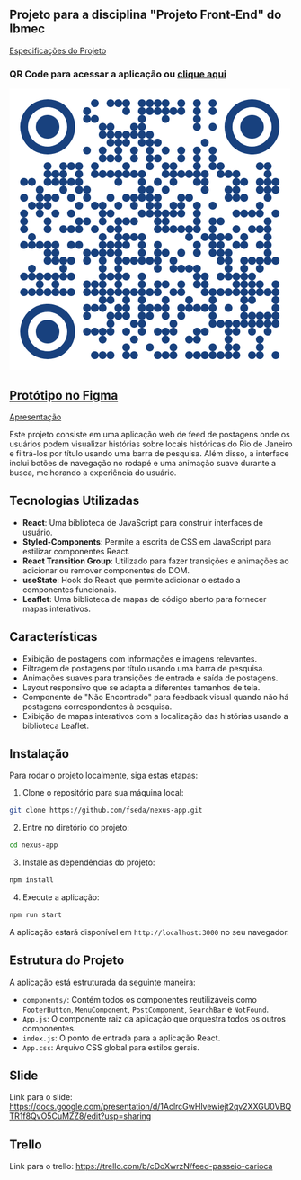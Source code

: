 ## Projeto para a disciplina "Projeto Front-End" do Ibmec

[Especificações do Projeto](https://github.com/fseda/Nexus)

### QR Code para acessar a aplicação ou [clique aqui](https://fseda.github.io/nexus-app)

![QR Code do deploy da aplicação](public/assets/nexus-app-qrcode.png)

[Protótipo no Figma](https://www.figma.com/proto/iAdXW9OlZqI7b2lDzNd5mX/Untitled?type=design&t=i4MaMrGADoc4xIBc-0&scaling=scale-down&page-id=0%3A1&node-id=3-2)
-
[Apresentação](https://docs.google.com/presentation/d/1AclrcGwHlvewiejt2qv2XXGU0VBQTR1f8QvO5CuMZZ8/edit#slide=id.g1eb917ccff9_0_0)

Este projeto consiste em uma aplicação web de feed de postagens onde os usuários podem visualizar histórias sobre locais históricas do Rio de Janeiro e filtrá-los por título usando uma barra de pesquisa. Além disso, a interface inclui botões de navegação no rodapé e uma animação suave durante a busca, melhorando a experiência do usuário.

## Tecnologias Utilizadas

- **React**: Uma biblioteca de JavaScript para construir interfaces de usuário.
- **Styled-Components**: Permite a escrita de CSS em JavaScript para estilizar componentes React.
- **React Transition Group**: Utilizado para fazer transições e animações ao adicionar ou remover componentes do DOM.
- **useState**:  Hook do React que permite adicionar o estado a componentes funcionais.
- **Leaflet**: Uma biblioteca de mapas de código aberto para fornecer mapas interativos.

## Características

- Exibição de postagens com informações e imagens relevantes.
- Filtragem de postagens por título usando uma barra de pesquisa.
- Animações suaves para transições de entrada e saída de postagens.
- Layout responsivo que se adapta a diferentes tamanhos de tela.
- Componente de "Não Encontrado" para feedback visual quando não há postagens correspondentes à pesquisa.
- Exibição de mapas interativos com a localização das histórias usando a biblioteca Leaflet.


## Instalação

Para rodar o projeto localmente, siga estas etapas:

1. Clone o repositório para sua máquina local:

```sh
git clone https://github.com/fseda/nexus-app.git
```

2. Entre no diretório do projeto:

```sh
cd nexus-app
```

3. Instale as dependências do projeto:

```sh
npm install
```

4. Execute a aplicação:

```sh
npm run start
```

A aplicação estará disponível em `http://localhost:3000` no seu navegador.

## Estrutura do Projeto

A aplicação está estruturada da seguinte maneira:

- `components/`: Contém todos os componentes reutilizáveis como `FooterButton`, `MenuComponent`, `PostComponent`, `SearchBar` e `NotFound`.
- `App.js`: O componente raiz da aplicação que orquestra todos os outros componentes.
- `index.js`: O ponto de entrada para a aplicação React.
- `App.css`: Arquivo CSS global para estilos gerais.

## Slide
Link para o slide: https://docs.google.com/presentation/d/1AclrcGwHlvewiejt2qv2XXGU0VBQTR1f8QvO5CuMZZ8/edit?usp=sharing

## Trello
Link para o trello: https://trello.com/b/cDoXwrzN/feed-passeio-carioca
